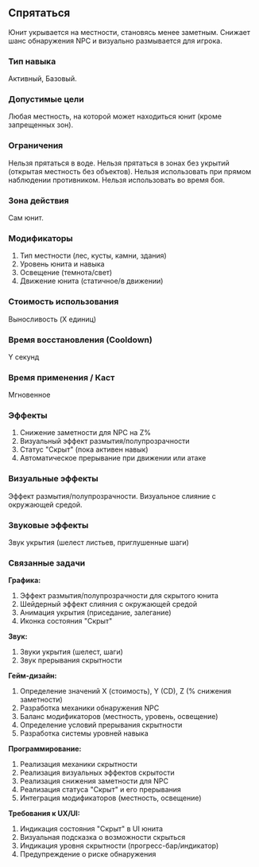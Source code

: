 ## Спрятаться

Юнит укрывается на местности, становясь менее заметным. Снижает шанс обнаружения NPC и визуально размывается для игрока.

### Тип навыка
Активный, Базовый.

### Допустимые цели
Любая местность, на которой может находиться юнит (кроме запрещенных зон).

### Ограничения
Нельзя прятаться в воде. Нельзя прятаться в зонах без укрытий (открытая местность без объектов). Нельзя использовать при прямом наблюдении противником. Нельзя использовать во время боя.

### Зона действия
Сам юнит.

### Модификаторы
1. Тип местности (лес, кусты, камни, здания)
2. Уровень юнита и навыка
3. Освещение (темнота/свет)
4. Движение юнита (статичное/в движении)

### Стоимость использования
Выносливость (X единиц)

### Время восстановления (Cooldown)
Y секунд

### Время применения / Каст
Мгновенное

### Эффекты
1. Снижение заметности для NPC на Z%
2. Визуальный эффект размытия/полупрозрачности
3. Статус "Скрыт" (пока активен навык)
4. Автоматическое прерывание при движении или атаке

### Визуальные эффекты
Эффект размытия/полупрозрачности. Визуальное слияние с окружающей средой.

### Звуковые эффекты
Звук укрытия (шелест листьев, приглушенные шаги)

### Связанные задачи

**Графика:**
1. Эффект размытия/полупрозрачности для скрытого юнита
2. Шейдерный эффект слияния с окружающей средой
3. Анимация укрытия (приседание, залегание)
4. Иконка состояния "Скрыт"

**Звук:**
1. Звуки укрытия (шелест, шаги)
2. Звук прерывания скрытности

**Гейм-дизайн:**
1. Определение значений X (стоимость), Y (CD), Z (% снижения заметности)
2. Разработка механики обнаружения NPC
3. Баланс модификаторов (местность, уровень, освещение)
4. Определение условий прерывания скрытности
5. Разработка системы уровней навыка

**Программирование:**
1. Реализация механики скрытности
2. Реализация визуальных эффектов скрытости
3. Реализация снижения заметности для NPC
4. Реализация статуса "Скрыт" и его прерывания
5. Интеграция модификаторов (местность, освещение)

**Требования к UX/UI:**
1. Индикация состояния "Скрыт" в UI юнита
2. Визуальная подсказка о возможности скрыться
3. Индикация уровня скрытности (прогресс-бар/индикатор)
4. Предупреждение о риске обнаружения